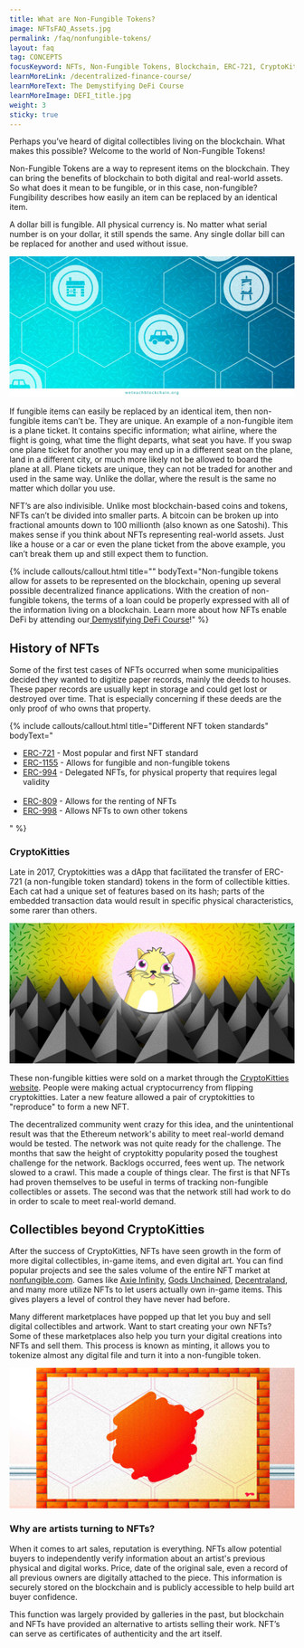 ```yaml
---
title: What are Non-Fungible Tokens?
image: NFTsFAQ_Assets.jpg
permalink: /faq/nonfungible-tokens/
layout: faq
tag: CONCEPTS
focusKeyword: NFTs, Non-Fungible Tokens, Blockchain, ERC-721, CryptoKitties, Collectibles, Digital Collectibles 
learnMoreLink: /decentralized-finance-course/
learnMoreText: The Demystifying DeFi Course
learnMoreImage: DEFI_title.jpg
weight: 3
sticky: true
---
```

<p>Perhaps you’ve heard of digital collectibles living on the blockchain. What makes this possible? Welcome to the world of Non-Fungible Tokens!</p>

<p>Non-Fungible Tokens are a way to represent items on the blockchain. They can bring the benefits of blockchain to both digital and real-world assets. So what does it mean to be fungible, or in this case, non-fungible? Fungibility describes how easily an item can be replaced by an identical item.</p>

<p>A dollar bill is fungible. All physical currency is. No matter what serial number is on your dollar, it still spends the same. Any single dollar bill can be replaced for another and used without issue.</p>

<img src="/assets/img/AssetManagement.jpg">

<p>If fungible items can easily be replaced by an identical item, then non-fungible items can’t be. They are unique. An example of a non-fungible item is a plane ticket. It contains specific information; what airline, where the flight is going, what time the flight departs, what seat you have. If you swap one plane ticket for another you may end up in a different seat on the plane, land in a different city, or much more likely not be allowed to board the plane at all. Plane tickets are unique, they can not be traded for another and used in the same way. Unlike the dollar, where the result is the same no matter which dollar you use.</p>

<p>NFT’s are also indivisible. Unlike most blockchain-based coins and tokens, NFTs can’t be divided into smaller parts. A bitcoin can be broken up into fractional amounts down to 100 millionth (also known as one Satoshi). This makes sense if you think about NFTs representing real-world assets. Just like a house or a car or even the plane ticket from the above example, you can’t break them up and still expect them to function.</p>

{% include callouts/callout.html
   title=""
	bodyText="Non-fungible tokens allow for assets to be represented on the blockchain, opening up several possible decentralized finance applications. With the creation of non-fungible tokens, the terms of a loan could be properly expressed with all of the information living on a blockchain. Learn more about how NFTs enable DeFi by attending our<a href='/decentralized-finance-course/'> Demystifying DeFi Course</a>!"
%}

<h2>History of NFTs</h2>
<p>Some of the first test cases of NFTs occurred when some municipalities decided they wanted to digitize paper records, mainly the deeds to houses. These paper records are usually kept in storage and could get lost or destroyed over time. That is especially concerning if these deeds are the only proof of who owns that property.</p>

{% include callouts/callout.html
   title="Different NFT token standards"
	bodyText="
	<ul>
	<li><a href='https://eips.ethereum.org/EIPS/eip-721'>ERC-721</a> - Most popular and first NFT standard</li>
	<li><a href='https://eips.ethereum.org/EIPS/eip-1155'>ERC-1155</a> - Allows for fungible and non-fungible tokens</li>
	<li><a href='https://github.com/ethereum/EIPs/issues/994'>ERC-994</a> - Delegated NFTs, for physical property that requires legal validity</li>   
	<li><a href='https://github.com/ethereum/EIPs/issues/809'>ERC-809</a> - Allows for the renting of NFTs</li>
	<li><a href='https://github.com/ethereum/EIPs/issues/998'>ERC-998</a> - Allows NFTs to own other tokens</li>
	</ul>"
%}

<h3>CryptoKitties</h3>
<p>Late in 2017, Cryptokitties was a dApp that facilitated the transfer of ERC-721 (a non-fungible token standard) tokens in the form of collectible kitties. Each cat had a unique set of features based on its hash; parts of the embedded transaction data would result in specific physical characteristics, some rarer than others.</p>

<img src="/assets/img/NFTsFAQ_cyptokitties.jpg">

<p>These non-fungible kitties were sold on a market through the <a href="https://www.cryptokitties.co/">CryptoKitties website</a>. People were making actual cryptocurrency from flipping cryptokitties. Later a new feature allowed a pair of cryptokitties to "reproduce" to form a new NFT.</p>

<p>The decentralized community went crazy for this idea, and the unintentional result was that the Ethereum network's ability to meet real-world demand would be tested. The network was not quite ready for the challenge. The months that saw the height of cryptokitty popularity posed the toughest challenge for the network. Backlogs occurred, fees went up. The network slowed to a crawl. This made a couple of things clear. The first is that NFTs had proven themselves to be useful in terms of tracking non-fungible collectibles or assets. The second was that the network still had work to do in order to scale to meet real-world demand.</p>

<h2>Collectibles beyond CryptoKitties</h2>
<p>After the success of CryptoKitties, NFTs have seen growth in the form of more digital collectibles, in-game items, and even digital art. You can find popular projects and see the sales volume of the entire NFT market at <a href="https://nonfungible.com/">nonfungible.com</a>. Games like <a href="https://axieinfinity.com/">Axie Infinity</a>, <a href="https://godsunchained.com/">Gods Unchained</a>, <a href="https://decentraland.org/">Decentraland</a>, and many more utilize NFTs to let users actually own in-game items. This gives players a level of control they have never had before.</p>

<p>Many different marketplaces have popped up that let you buy and sell digital collectibles and artwork. Want to start creating your own NFTs? Some of these marketplaces also help you turn your digital creations into NFTs and sell them. This process is known as minting, it allows you to tokenize almost any digital file and turn it into a non-fungible token.</p>

<img src="/assets/img/NFTsFAQ_Painting.jpg">

<h3>Why are artists turning to NFTs?</h3>
<p>When it comes to art sales, reputation is everything. NFTs allow potential buyers to independently verify information about an artist's previous physical and digital works. Price, date of the original sale, even a record of all previous owners are digitally attached to the piece. This information is securely stored on the blockchain and is publicly accessible to help build art buyer confidence.</p>

<p>This function was largely provided by galleries in the past, but blockchain and NFTs have provided an alternative to artists selling their work. NFT’s can serve as certificates of authenticity and the art itself.</p>
